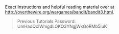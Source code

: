 Exact Instructions and helpful reading material over at http://overthewire.org/wargames/bandit/bandit3.html.

> Previous Tutorials Password: UmHadQclWmgdLOKQ3YNgjWxGoRMb5luK
